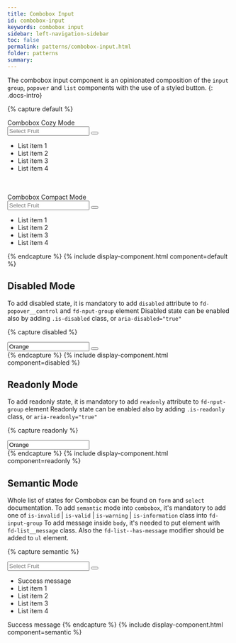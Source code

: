 ```yaml
---
title: Combobox Input
id: combobox-input
keywords: combobox input
sidebar: left-navigation-sidebar
toc: false
permalink: patterns/combobox-input.html
folder: patterns
summary:
---
```


The combobox input component is an opinionated composition of the `input group`, `popover` and `list` components with the use of a styled button.
{: .docs-intro}

{% capture default %}

<label class="fd-form-label">
    Combobox Cozy Mode
</label>
<br/>
<div class="fd-popover">
  <div class="fd-popover__control" aria-controls="F4GcX348" aria-expanded="false" aria-haspopup="true">
      <div class="fd-input-group fd-input-group--control">
          <input type="text" class="fd-input fd-input-group__input" id="" placeholder="Select Fruit">
          <span class="fd-input-group__addon fd-input-group__addon--button">
              <button class="fd-input-group__button fd-button--light sap-icon--navigation-down-arrow" aria-controls="F4GcX348" aria-expanded="false" aria-haspopup="true"></button>
          </span>
      </div>
  </div>
  <div class="fd-popover__body fd-popover__body--no-arrow fd-popover__body--dropdown" aria-hidden="true" id="F4GcX348">
        <ul class="fd-list fd-list--dropdown" role="listbox">
            <li role="option" tabindex="0" class="fd-list__item is-selected">
                <span class="fd-list__title">List item 1</span>
            </li>
            <li role="option" tabindex="0" class="fd-list__item">
                <span class="fd-list__title">List item 2</span>
            </li>
            <li role="option" tabindex="0" class="fd-list__item">
                <span class="fd-list__title">List item 3</span>
            </li>
            <li role="option" tabindex="0" class="fd-list__item">
                <span class="fd-list__title">List item 4</span>
            </li>
        </ul>
  </div>
</div>

<br/>
<br>

<label class="fd-form-label">
    Combobox Compact Mode
</label>
<br>
<div class="fd-popover">
  <div class="fd-popover__control" aria-controls="F4GcX34" aria-expanded="false" aria-haspopup="true">
            <div class="fd-input-group fd-input-group--control">
                <input type="text" class="fd-input fd-input--compact fd-input-group__input" id="" placeholder="Select Fruit">
                <span class="fd-input-group__addon fd-input-group__addon--compact fd-input-group__addon--button">
                    <button class="fd-input-group__button fd-button--compact fd-button--light sap-icon--navigation-down-arrow fd-select__button" aria-controls="F4GcX34" aria-expanded="false" aria-haspopup="true"></button>
                </span>
            </div>
        </div>
  <div class="fd-popover__body fd-popover__body--no-arrow fd-popover__body--dropdown" aria-hidden="true" id="F4GcX34">
        <ul class="fd-list fd-list--dropdown fd-list--compact" role="listbox">
            <li role="option" tabindex="0" class="fd-list__item is-selected">
                <span class="fd-list__title">List item 1</span>
            </li>
            <li role="option" tabindex="0" class="fd-list__item">
                <span class="fd-list__title">List item 2</span>
            </li>
            <li role="option" tabindex="0" class="fd-list__item">
                <span class="fd-list__title">List item 3</span>
            </li>
            <li role="option" tabindex="0" class="fd-list__item">
                <span class="fd-list__title">List item 4</span>
            </li>
        </ul>
  </div>
</div>
{% endcapture %}
{% include display-component.html component=default %}



## Disabled Mode
To add disabled state, it is mandatory to add `disabled` attribute to `fd-popover__control` and `fd-nput-group` element
Disabled state can be enabled also by adding `.is-disabled` class, or `aria-disabled="true"` 

{% capture disabled %}
<div class="fd-popover">
  <div class="fd-popover__control" aria-controls="F4GcX348" aria-expanded="false" aria-haspopup="true" aria-disabled="true" disabled>
      <div class="fd-input-group fd-input-group--control" aria-disabled="true" disabled>
          <input type="text" class="fd-input fd-input-group__input" id="" value="Orange" placeholder="Select Fruit">
          <span class="fd-input-group__addon fd-input-group__addon--button">
              <button class="fd-input-group__button fd-button--light sap-icon--navigation-down-arrow fd-select__button"></button>
          </span>
      </div>
  </div>
</div>
{% endcapture %}
{% include display-component.html component=disabled %}



## Readonly Mode
To add readonly state, it is mandatory to add `readonly` attribute to `fd-nput-group` element
Readonly state can be enabled also by adding `.is-readonly` class, or `aria-readonly="true"` 

{% capture readonly %}
<div class="fd-popover">
  <div class="fd-popover__control" aria-controls="F4GcX348" aria-expanded="false" aria-haspopup="false" aria-readonly="true" readonly>
      <input type="text" class="fd-input fd-input-group__input" id="" value="Orange" aria-readonly="true" readonly>
  </div>
</div>
{% endcapture %}
{% include display-component.html component=readonly %}


## Semantic Mode
Whole list of states for Combobox can be found on `form` and `select` documentation.
To add `semantic` mode into `combobox`, it's mandatory to add one of `is-invalid` | `is-valid` | `is-warning` | `is-information` class into `fd-input-group`
To add message inside `body`, it's needed to put element with `fd-list__message` class.
Also the `fd-list--has-message` modifier should be added to `ul` element.

{% capture semantic %}
<div class="fd-popover">
  <div class="fd-popover__control" aria-controls="F4GcEX34" aria-expanded="false" aria-haspopup="true">
            <div class="fd-input-group fd-input-group--control is-valid">
                <input type="text" class="fd-input fd-input--compact fd-input-group__input" id="" placeholder="Select Fruit">
                <span class="fd-input-group__addon fd-input-group__addon--compact fd-input-group__addon--button">
                    <button class="fd-input-group__button fd-button--compact fd-button--light sap-icon--navigation-down-arrow fd-select__button" 
                    aria-controls="F4GcEX34" aria-expanded="false" aria-haspopup="true"></button>
                </span>
            </div>
        </div>
  <div class="fd-popover__body fd-popover__body--no-arrow fd-popover__body--dropdown" aria-hidden="true" id="F4GcEX34">
        <ul class="fd-list fd-list--has-message fd-list--compact" role="listbox">
            <li class="fd-list__message fd-list__message--success">Success message</li>
            <li role="option" tabindex="0" class="fd-list__item is-selected">
                <span class="fd-list__title">List item 1</span>
            </li>
            <li role="option" tabindex="0" class="fd-list__item">
                <span class="fd-list__title">List item 2</span>
            </li>
            <li role="option" tabindex="0" class="fd-list__item">
                <span class="fd-list__title">List item 3</span>
            </li>
            <li role="option" tabindex="0" class="fd-list__item">
                <span class="fd-list__title">List item 4</span>
            </li>
        </ul>
  </div>
</div>
<span class="fd-form-message fd-form-message--static fd-form-message--success">Success message</span>
{% endcapture %}
{% include display-component.html component=semantic %}
